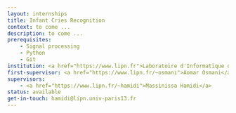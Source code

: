 ```yaml
---
layout: internships
title: Infant Cries Recognition
context: to come ...
description: to come ...
prerequisites:
    - Signal processing
    - Python
    - Git
institution: <a href="https://www.lipn.fr">Laboratoire d'Informatique de Paris-Nord</a>
first-supervisor: <a href="https://www.lipn.fr/~osmani">Aomar Osmani</a>
supervisors:
    - <a href="https://www.lipn.fr/~hamidi">Massinissa Hamidi</a>
status: available
get-in-touch: hamidi@lipn.univ-paris13.fr
---
```

